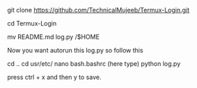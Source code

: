 git clone https://github.com/TechnicalMujeeb/Termux-Login.git

cd Termux-Login

mv README.md log.py /$HOME

Now you want autorun this log.py so follow this

cd ..
cd usr/etc/
nano bash.bashrc
(here type) python log.py

press ctrl + x and then y to save.
